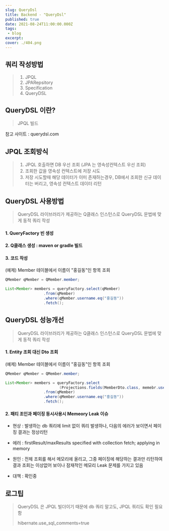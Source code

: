 ```yaml
---
slug: QueryDsl
title: Backend - "QueryDsl"
published: true
date: 2021-08-24T11:00:00.000Z
tags:
 - blog
excerpt: 
cover: ./404.png
---
```




## 쿼리 작성방법

> 1. JPQL
> 2. JPARepsitory
> 3. Specification
> 4. QueryDSL



## QueryDSL 이란?

> JPQL 빌드
>

참고 사이트 : querydsl.com



## JPQL 조회방식

> 1. JPQL 호출하면 DB 우선 조회 (JPA 는 영속성컨텍스트 우선 조회)
> 2. 조회한 값을 영속성 컨텍스트에 저장 시도
> 3. 저장 시도할때 해당 데이터가 이미 존재하는경우, DB에서 조회한 신규 데이터는 버리고, 영속성 컨텍스트 데이터 리턴



## QueryDSL 사용방법

> QueryDSL 라이브러리가 제공하는 Q클래스 인스턴스로 QueryDSL 문법에 맞게 동적 쿼리 작성

#### 1. QueryFactory 빈 생성

#### 2. Q클래스 생성 : maven or gradle 빌드

#### 3. 코드 작성

(예제) Member 테이블에서 이름이 "홍길동"인 항목 조회

```java
QMember qMember = QMember.member;

List<Member> members = queryFactory.select(qMember)
                 .from(qMember)
                 .where(qMember.username.eq("홍길동"))
                 .fetch();
```



## QueryDSL 성능개선

> QueryDSL 라이브러리가 제공하는 Q클래스 인스턴스로 QueryDSL 문법에 맞게 동적 쿼리 작성

#### 1. Entity 조회 대신 Dto 조회

(예제) Member 테이블에서 이름이 "홍길동"인 항목 조회

```java
QMember qMember = QMember.member;

List<Member> members = queryFactory.select
                        (Projections.fields(MemberDto.class, memebr.username))
                 .from(qMember)
                 .where(qMember.username.eq("홍길동"))
                 .fetch();
```



#### 2. 패티 조인과 페이징 동시사용시 Memeory Leak 이슈

- 현상 : 발생하는 db 쿼리에 limit 없이 쿼리 발생하나, 다음의 에러가 보이면서 페이징 결과는 정상리턴
- 에러 : firstResult/maxResults specified with collection fetch; applying in memory

- 원인 : 전체 조회를 해서 메모리에 올리고, 그중 페이징에 해당하는 결과만 리턴하여 결과 조회는 이상없어 보이나 잠재적인 메모리 Leak 문제를 가지고 있음
- 대책 : 확인중



## 로그팁

> QueryDSL 은 JPQL 빌더이기 때문에 db 쿼리 말고도, JPQL 쿼리도 확인 필요함
>
> hibernate.use_sql_comments=true

